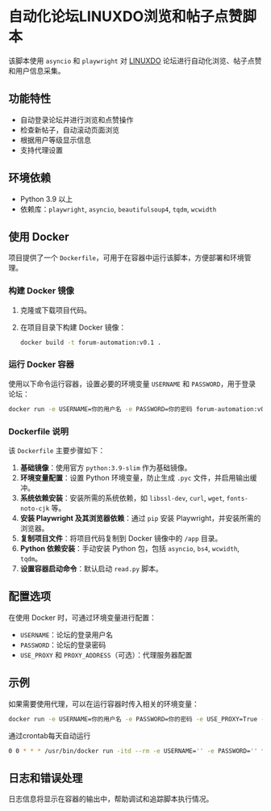# 自动化论坛LINUXDO浏览和帖子点赞脚本

该脚本使用 `asyncio` 和 `playwright` 对 [LINUXDO](https://linux.do) 论坛进行自动化浏览、帖子点赞和用户信息采集。

## 功能特性

- 自动登录论坛并进行浏览和点赞操作
- 检查新帖子，自动滚动页面浏览
- 根据用户等级显示信息
- 支持代理设置

## 环境依赖

- Python 3.9 以上
- 依赖库：`playwright`, `asyncio`, `beautifulsoup4`, `tqdm`, `wcwidth`

## 使用 Docker

项目提供了一个 `Dockerfile`，可用于在容器中运行该脚本，方便部署和环境管理。

### 构建 Docker 镜像

1. 克隆或下载项目代码。

2. 在项目目录下构建 Docker 镜像：

   ```bash
   docker build -t forum-automation:v0.1 .
   ```

### 运行 Docker 容器

使用以下命令运行容器，设置必要的环境变量 `USERNAME` 和 `PASSWORD`，用于登录论坛：

```bash
docker run -e USERNAME=你的用户名 -e PASSWORD=你的密码 forum-automation:v0.1
```

### Dockerfile 说明

该 `Dockerfile` 主要步骤如下：

1. **基础镜像**：使用官方 `python:3.9-slim` 作为基础镜像。
2. **环境变量配置**：设置 Python 环境变量，防止生成 `.pyc` 文件，并启用输出缓冲。
3. **系统依赖安装**：安装所需的系统依赖，如 `libssl-dev`, `curl`, `wget`, `fonts-noto-cjk` 等。
4. **安装 Playwright 及其浏览器依赖**：通过 `pip` 安装 Playwright，并安装所需的浏览器。
5. **复制项目文件**：将项目代码复制到 Docker 镜像中的 `/app` 目录。
6. **Python 依赖安装**：手动安装 Python 包，包括 `asyncio`, `bs4`, `wcwidth`, `tqdm`。
7. **设置容器启动命令**：默认启动 `read.py` 脚本。

## 配置选项

在使用 Docker 时，可通过环境变量进行配置：

- `USERNAME`：论坛的登录用户名
- `PASSWORD`：论坛的登录密码
- `USE_PROXY` 和 `PROXY_ADDRESS`（可选）：代理服务器配置

## 示例

如果需要使用代理，可以在运行容器时传入相关的环境变量：

```bash
docker run -e USERNAME=你的用户名 -e PASSWORD=你的密码 -e USE_PROXY=True -e PROXY_ADDRESS=代理服务器地址 forum-automation:v0.1
```
通过crontab每天自动运行
```bash
0 0 * * * /usr/bin/docker run -itd --rm -e USERNAME='' -e PASSWORD='' forum-automation:v0.1 > /home/linuxdo/forum-automation.log 2>&1
```

## 日志和错误处理

日志信息将显示在容器的输出中，帮助调试和追踪脚本执行情况。